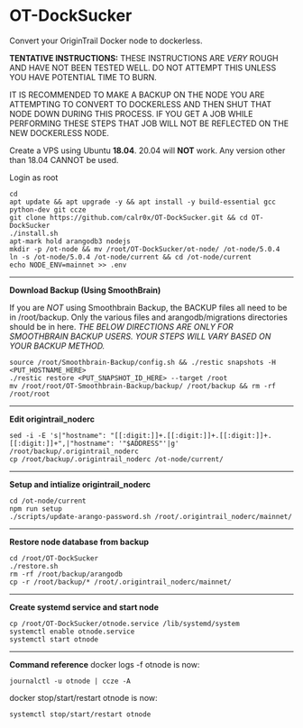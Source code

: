 # OT-DockSucker
Convert your OriginTrail Docker node to dockerless.

__TENTATIVE INSTRUCTIONS:__ THESE INSTRUCTIONS ARE *VERY* ROUGH AND HAVE NOT BEEN TESTED WELL. DO NOT ATTEMPT THIS UNLESS YOU HAVE POTENTIAL TIME TO BURN.

IT IS RECOMMENDED TO MAKE A BACKUP ON THE NODE YOU ARE ATTEMPTING TO CONVERT TO DOCKERLESS AND THEN SHUT THAT NODE DOWN DURING THIS PROCESS. IF YOU GET A JOB WHILE PERFORMING THESE STEPS THAT JOB WILL NOT BE REFLECTED ON THE NEW DOCKERLESS NODE.

Create a VPS using Ubuntu __18.04__. 20.04 will __NOT__ work. Any version other than 18.04 CANNOT be used.

Login as root
```
cd
apt update && apt upgrade -y && apt install -y build-essential gcc python-dev git ccze  
git clone https://github.com/calr0x/OT-DockSucker.git && cd OT-DockSucker  
./install.sh  
apt-mark hold arangodb3 nodejs  
mkdir -p /ot-node && mv /root/OT-DockSucker/ot-node/ /ot-node/5.0.4  
ln -s /ot-node/5.0.4 /ot-node/current && cd /ot-node/current  
echo NODE_ENV=mainnet >> .env  
```

---------------------------------------------------------------
__Download Backup (Using SmoothBrain)__

If you are *NOT* using Smoothbrain Backup, the BACKUP files all need to be in /root/backup. Only the various files and arangodb/migrations directories should be in here. *THE BELOW DIRECTIONS ARE ONLY FOR SMOOTHBRAIN BACKUP USERS. YOUR STEPS WILL VARY BASED ON YOUR BACKUP METHOD.*
```
source /root/Smoothbrain-Backup/config.sh && ./restic snapshots -H <PUT_HOSTNAME_HERE>  
./restic restore <PUT_SNAPSHOT_ID_HERE> --target /root  
mv /root/root/OT-Smoothbrain-Backup/backup/ /root/backup && rm -rf /root/root  
```

---------------------------------------------------------------
__Edit origintrail_noderc__
```
sed -i -E 's|"hostname": "[[:digit:]]+.[[:digit:]]+.[[:digit:]]+.[[:digit:]]+",|"hostname": '"$ADDRESS"'|g' /root/backup/.origintrail_noderc  
cp /root/backup/.origintrail_noderc /ot-node/current/  
```

---------------------------------------------------------------  
__Setup and intialize origintrail_noderc__
```
cd /ot-node/current  
npm run setup  
./scripts/update-arango-password.sh /root/.origintrail_noderc/mainnet/
```

---------------------------------------------------------------
__Restore node database from backup__
```
cd /root/OT-DockSucker  
./restore.sh  
rm -rf /root/backup/arangodb  
cp -r /root/backup/* /root/.origintrail_noderc/mainnet/  
```

---------------------------------------------------------------  
__Create systemd service and start node__
```
cp /root/OT-DockSucker/otnode.service /lib/systemd/system  
systemctl enable otnode.service  
systemctl start otnode  
```
---------------------------------------------------------------  
__Command reference__
docker logs -f otnode is now:
```
journalctl -u otnode | ccze -A  
```

docker stop/start/restart otnode is now:
```
systemctl stop/start/restart otnode
```
